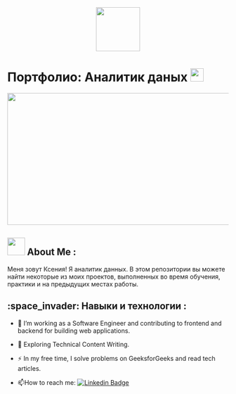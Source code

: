 <div id="header" align="center">
  <img src="https://media.giphy.com/media/M9gbBd9nbDrOTu1Mqx/giphy.gif" width="100"/>
</div>
<h1>
  Портфолио: Аналитик даных
  <img src="https://media.giphy.com/media/hvRJCLFzcasrR4ia7z/giphy.gif" width="30px"/>
</h1>
<div align="center">
  <img src="https://media.giphy.com/media/dWesBcTLavkZuG35MI/giphy.gif" width="600" height="300"/>
</div>
<h2>
<img src="https://media.giphy.com/media/WUlplcMpOCEmTGBtBW/giphy.gif" width="40"> About Me :
</h2>
Меня зовут Ксения! Я аналитик данных. В этом репозитории вы можете найти некоторые из моих проектов, выполненных во время обучения, практики и на предыдущих местах работы.
<h2>
	:space_invader: Навыки и технологии :
</h2>

- :telescope: I’m working as a Software Engineer and contributing to frontend and backend for building web applications.

- :seedling: Exploring Technical Content Writing.

- :zap: In my free time, I solve problems on GeeksforGeeks and read tech articles.

- :mailbox:How to reach me: [![Linkedin Badge](https://img.shields.io/badge/-kakbar-blue?style=flat&logo=Linkedin&logoColor=white)](your-linkedin-url)
